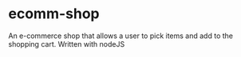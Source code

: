 # ecomm-shop
An e-commerce shop that allows a user to pick items and add to the shopping cart. Written with nodeJS 
